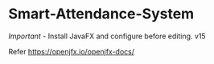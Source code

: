 # Smart-Attendance-System

*Important* - Install JavaFX and configure before editing. v15

Refer https://openjfx.io/openjfx-docs/ 